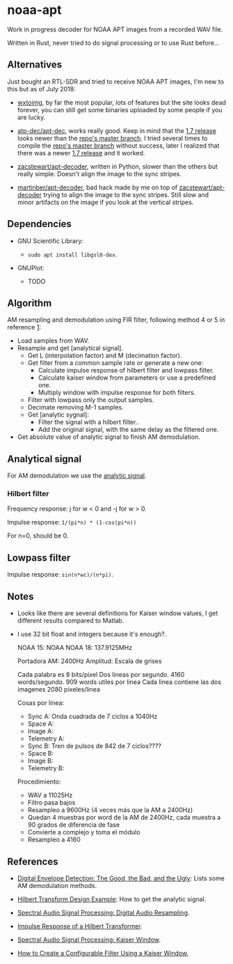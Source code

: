 # noaa-apt

Work in progress decoder for NOAA APT images from a recorded WAV file.

Written in Rust, never tried to do signal processing or to use Rust before...

## Alternatives

Just bought an RTL-SDR and tried to receive NOAA APT images, I'm new to this but
as of July 2018:

- [wxtoimg], by far the most popular, lots of features but the site looks dead
  forever, you can still get some binaries uploaded by some people if you are
  lucky.

- [atp-dec/apt-dec], works really good. Keep in mind that the [1.7 release]
  looks newer than the [repo's master branch]. I tried several times to compile
  the [repo's master branch] without success, later I realized that there was a
  newer [1.7 release] and it worked.

- [zacstewart/apt-decoder], written in Python, slower than the others but really
  simple. Doesn't align the image to the sync stripes.

- [martinber/apt-decoder], bad hack made by me on top of
  [zacstewart/apt-decoder] trying to align the image to the sync stripes. Still
  slow and minor artifacts on the image if you look at the vertical stripes.

[wxtoimg]: http://wxtoimg.com/
[atp-dec/apt-dec]: https://github.com/csete/aptdec
[1.7 release]: https://github.com/csete/aptdec/releases
[repo's master branch]: https://github.com/csete/aptdec
[zacstewart/apt-decoder]: https://github.com/zacstewart/apt-decoder
[martinber/apt-decoder]: https://github.com/martinber/apt-decoder

## Dependencies

- GNU Scientific Library:

  - `sudo apt install libgsl0-dev`.

- GNUPlot:

  - TODO


## Algorithm

AM resampling and demodulation using FIR filter, following method 4 or 5 in
reference [1]:

- Load samples from WAV.
- Resample and get [analytical signal].
  - Get L (interpolation factor) and M (decimation factor).
  - Get filter from a common sample rate or generate a new one:
    - Calculate impulse response of hilbert filter and lowpass filter.
    - Calculate kaiser window from parameters or use a predefined one.
    - Multiply window with impulse response for both filters.
  - Filter with lowpass only the output samples.
  - Decimate removing M-1 samples.
  - Get [analytic sygnal]:
    - Filter the signal with a hilbert filter..
    - Add the original signal, with the same delay as the filtered one.
- Get absolute value of analytic signal to finish AM demodulation.


## Analytical signal

For AM demodulation we use the [analytic signal].

### Hilbert filter

Frequency response: j for w < 0 and -j for w > 0.

Impulse response: `1/(pi*n) * (1-cos(pi*n))`

For n=0, should be 0.

## Lowpass filter

Impulse response: `sin(n*wc)/(n*pi)`.

## Notes

- Looks like there are several definitions for Kaiser window values, I get
  different results compared to Matlab.

- I use 32 bit float and integers because it's enough?.

  NOAA 15:
  NOAA 
  NOAA 18: 137.9125MHz

  Portadora AM: 2400Hz
  Amplitud: Escala de grises

  Cada palabra es 8 bits/pixel
  Dos lineas por segundo.
  4160 words/segundo.
  909 words utiles por linea
  Cada linea contiene las dos imagenes
  2080 pixeles/linea

  Cosas por línea:

  - Sync A: Onda cuadrada de 7 ciclos a 1040Hz
  - Space A:
  - Image A:
  - Telemetry A:
  - Sync B: Tren de pulsos de 842 de 7 ciclos????
  - Space B:
  - Image B:
  - Telemetry B:

  Procedimiento:

  - WAV a 11025Hz
  - Filtro pasa bajos
  - Resampleo a 9600Hz (4 veces más que la AM a 2400Hz)
  - Quedan 4 muestras por word de la AM de 2400Hz, cada muestra a 90 grados de
    diferencia de fase
  - Convierte a complejo y toma el módulo
  - Resampleo a 4160

## References

- [Digital Envelope Detection: The Good, the Bad, and the Ugly][1]: Lists some
  AM demodulation methods.

- [Hilbert Transform Design Example][2]: How to get the analytic signal.

- [Spectral Audio Signal Processing: Digital Audio Resampling][3].

- [Impulse Response of a Hilbert Transformer][4].

- [Spectral Audio Signal Processing: Kaiser Window][5].

- [How to Create a Configurable Filter Using a Kaiser Window][6],

[1]: https://www.dsprelated.com/showarticle/938.php
[2]: https://www.dsprelated.com/freebooks/sasp/Hilbert_Transform_Design_Example.html
[3]: https://ccrma.stanford.edu/~jos/resample/
[4]: https://flylib.com/books/en/2.729.1/impulse_response_of_a_hilbert_transformer.html
[5]: https://ccrma.stanford.edu/~jos/sasp/Kaiser_Window.html
[6]: https://tomroelandts.com/articles/how-to-create-a-configurable-filter-using-a-kaiser-window

[analytic signal]: https://en.wikipedia.org/wiki/Analytic_signal
